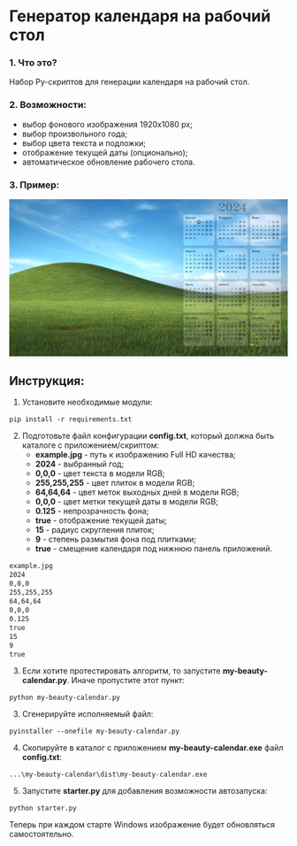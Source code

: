 # Генератор календаря на рабочий стол

### 1. Что это?
Набор Py-скриптов для генерации календаря на рабочий стол.

### 2. Возможности:
- выбор фонового изображения 1920х1080 px;
- выбор произвольного года;
- выбор цвета текста и подложки;
- отображение текущей даты (опционально);
- автоматическое обновление рабочего стола.

### 3. Пример:
![Результат](/other/calendar-2024.png)

## Инструкция:
1. Установите необходимые модули:

```shell
pip install -r requirements.txt
```

2. Подготовьте файл конфигурации **config.txt**, который должна быть каталоге с приложением/скриптом:
    - **example.jpg** - путь к изображению Full HD качества;
    - **2024** - выбранный год;
    - **0,0,0** - цвет текста в модели RGB;
    - **255,255,255** - цвет плиток в модели RGB;
    - **64,64,64** - цвет меток выходных дней в модели RGB;
    - **0,0,0** - цвет метки текущей даты в модели RGB;
    - **0.125** - непрозрачность фона;
    - **true** - отображение текущей даты;
    - **15** - радиус скругления плиток;
    - **9** - степень размытия фона под плитками;
    - **true** - смещение календаря под нижнюю панель приложений.
```
example.jpg
2024
0,0,0
255,255,255
64,64,64
0,0,0
0.125
true
15
9
true
```

3. Если хотите протестировать алгоритм, то запустите **my-beauty-calendar.py**. Иначе пропустите этот пункт:
```shell
python my-beauty-calendar.py
```

3. Сгенерируйте исполняемый файл:
```shell
pyinstaller --onefile my-beauty-calendar.py
``` 

4. Скопируйте в каталог с приложением **my-beauty-calendar.exe** файл **config.txt**:
```
...\my-beauty-calendar\dist\my-beauty-calendar.exe
```

5. Запустите **starter.py** для добавления возможности автозапуска:
```shell
python starter.py
```

Теперь при каждом старте Windows изображение будет обновляться самостоятельно.
